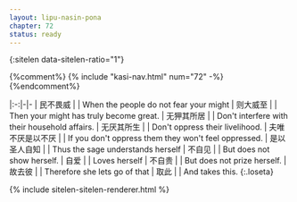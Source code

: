 ```yaml
---
layout: lipu-nasin-pona
chapter: 72
status: ready
---
```


{:sitelen data-sitelen-ratio="1"}

{%comment%}
{% include "kasi-nav.html" num="72" -%}
{%endcomment%}

|:-:|-|-
| 民不畏威 |  | When the people do not fear your might
| 则大威至 |  | Then your might has truly become great.
| 无狎其所居 |  | Don't interfere with their household affairs.
| 无厌其所生 |  | Don't oppress their livelihood.
| 夫唯不厌<wbr/>是以<wbr/>不厌 |  | If you don't oppress them they won't feel oppressed.
| 是以圣人<wbr/>自知 |  | Thus the sage understands herself
| 不自见 |  | But does not show herself.
| 自爱 |  | Loves herself
| 不自贵 |  | But does not prize herself.
| 故去彼 |  | Therefore she lets go of that
| 取此 |  | And takes this.
{:.loseta}

{% include sitelen-sitelen-renderer.html %}
